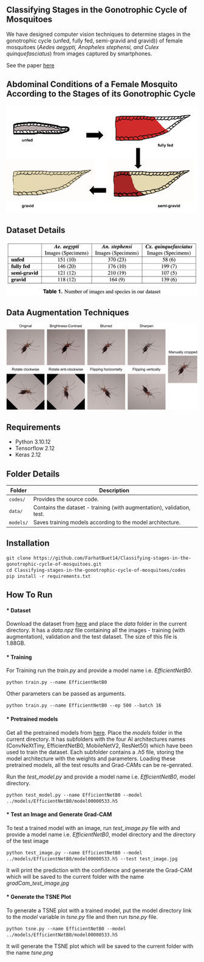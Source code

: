 ## Classifying Stages in the Gonotrophic Cycle of Mosquitoes
We have designed computer vision techniques to determine stages in the gonotrophic cycle (unfed, fully fed, semi-gravid and gravid)) of female mosquitoes (*Aedes aegypti, Anopheles stephensi, and Culex quinquefasciatus*) from images captured by smartphones.

See the paper [here](https://assets.researchsquare.com/files/rs-3191730/v1_covered_6cfac5b8-31ac-4e10-897c-b692ac1255ff.pdf?c=1690863911)

## Abdominal Conditions of a Female Mosquito According to the Stages of its Gonotrophic Cycle

![gonotrphic_cycle.png](https://github.com/FarhatBuet14/Classifying-stages-in-the-gonotrophic-cycle-of-mosquitoes/blob/main/images/gonotrphic_cycle.png)

## Dataset Details

![dataset.png](https://github.com/FarhatBuet14/Classifying-stages-in-the-gonotrophic-cycle-of-mosquitoes/blob/main/images/dataset.png)

## Data Augmentation Techniques

![augmentation.png](https://github.com/FarhatBuet14/Classifying-stages-in-the-gonotrophic-cycle-of-mosquitoes/blob/main/images/augmentation.png)

## Requirements
* Python 3.10.12
* Tensorflow 2.12
* Keras 2.12

## Folder Details

| Folder       | Description                                                               |
|--------------|---------------------------------------------------------------------------|
| `codes/`     | Provides the source code.                                                 |
| `data/`      | Contains the dataset - training (with augmentation), validation, test.    |
| `models/`    | Saves training models according to the model architecture.                |


## Installation
~~~~{.python}
git clone https://github.com/FarhatBuet14/Classifying-stages-in-the-gonotrophic-cycle-of-mosquitoes.git
cd Classifying-stages-in-the-gonotrophic-cycle-of-mosquitoes/codes
pip install -r requirements.txt
~~~~

## How To Run

#### * Dataset

Download the dataset from [here](https://drive.google.com/drive/folders/1PkaNq0hh7OimMKJmGqwa0y2gQbkGRbOO?usp=sharing) and place the *data* folder in the current directory. It has a *data.npz* file containing all the images - training (with augmentation), validation and the test dataset. The size of this file is 1.88GB. 

#### * Training

For Training run the *train.py* and provide a model name i.e. *EfficientNetB0*. 
~~~~{.python}
python train.py --name EfficientNetB0
~~~~
Other parameters can be passed as arguments. 
~~~~{.python}
python train.py --name EfficientNetB0 --ep 500 --batch 16 
~~~~

#### * Pretrained models

Get all the pretrained models from [here](https://drive.google.com/drive/folders/16HtdoMFrDejoFo8WATZ5xa3gGaRWAxMb?usp=sharing). Place the *models* folder in the current directory. It has subfolders with the four AI architectures names (ConvNeXtTiny, EfficientNetB0, MobileNetV2, ResNet50) which have been used to train the dataset. Each subfolder contains a *.h5* file, storing the model architecture with the weights and parameters. Loading these pretrained models, all the test results and Grad-CAMs can be re-genrated. 

Run the *test_model.py* and provide a model name i.e. *EfficientNetB0*, model directory. 
~~~~{.python}
python test_model.py --name EfficientNetB0 --model ../models/EfficientNetB0/model00000533.h5
~~~~


#### * Test an Image and Generate Grad-CAM

To test a trained model with an image, run *test_image.py* file with and provide a model name i.e. *EfficientNetB0*, model directory and the directory of the test image
~~~~{.python}
python test_image.py --name EfficientNetB0 --model ../models/EfficientNetB0/model00000533.h5 --test test_image.jpg
~~~~

It will print the prediction with the confidence and generate the Grad-CAM which will be saved to the current folder with the name *gradCam_test_image.jpg*

#### * Generate the TSNE Plot

To generate a TSNE plot with a trained model, put the model directory link to the *model* variable in *tsne.py* file and then run *tsne.py* file. 

~~~~{.python}
python tsne.py --name EfficientNetB0 --model ../models/EfficientNetB0/model00000533.h5
~~~~

It will generate the TSNE plot which will be saved to the current folder with the name *tsne.png*
